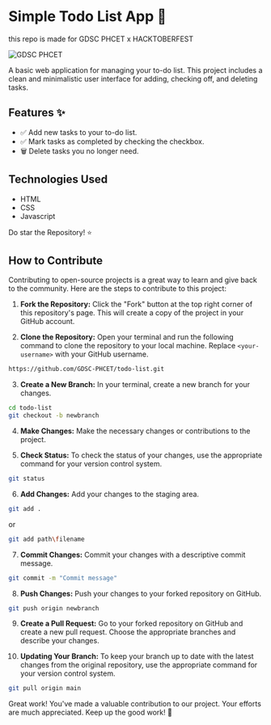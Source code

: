# Simple Todo List App 📝

this repo is made for GDSC PHCET x HACKTOBERFEST

![GDSC PHCET](https://github.com/GDSC-PHCET/todo-list/assets/46837876/977b90ea-1d26-4c51-91db-f71c604f38ad)

A basic web application for managing your to-do list. This project includes a clean and minimalistic user interface for adding, checking off, and deleting tasks.

## Features ✨

- ✅ Add new tasks to your to-do list.
- ✅ Mark tasks as completed by checking the checkbox.
- 🗑️ Delete tasks you no longer need.

## Technologies Used

- HTML
- CSS
- Javascript

Do star the Repository! ⭐

## How to Contribute

Contributing to open-source projects is a great way to learn and give back to the community. Here are the steps to contribute to this project:

1. **Fork the Repository:** Click the "Fork" button at the top right corner of this repository's page. This will create a copy of the project in your GitHub account.

2. **Clone the Repository:** Open your terminal and run the following command to clone the repository to your local machine. Replace `<your-username>` with your GitHub username.

```bash
https://github.com/GDSC-PHCET/todo-list.git 
```

3. **Create a New Branch:** In your terminal, create a new branch for your changes.

```bash
cd todo-list
git checkout -b newbranch
```
4. **Make Changes:** Make the necessary changes or contributions to the project.

5. **Check Status:** To check the status of your changes, use the appropriate command for your version control system.
```bash
git status
```
6. **Add Changes:** Add your changes to the staging area.
```bash
git add .
```
or
```bash
git add path\filename
```
7. **Commit Changes:** Commit your changes with a descriptive commit message.
```bash
git commit -m "Commit message"
```
8. **Push Changes:** Push your changes to your forked repository on GitHub.
```bash
git push origin newbranch
```
9. **Create a Pull Request:** Go to your forked repository on GitHub and create a new pull request. Choose the appropriate branches and describe your changes.

10. **Updating Your Branch:** To keep your branch up to date with the latest changes from the original repository, use the appropriate command for your version control system.
```bash
git pull origin main
```


Great work! You've made a valuable contribution to our project. Your efforts are much appreciated. Keep up the good work! 🙌
